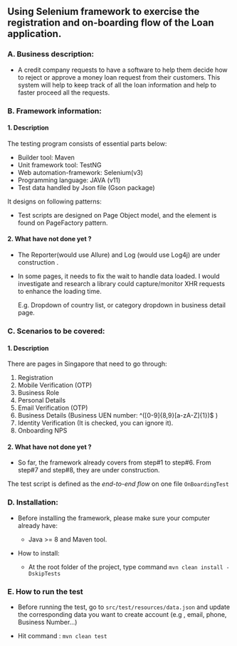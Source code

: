 ## Using Selenium framework to exercise the registration and on-boarding flow of the Loan application.

### A. Business description:

- A credit company requests to have a software to help them decide how to reject or
  approve a money loan request from their customers. This system will help to keep track of
  all the loan information and help to faster proceed all the requests.

### B. Framework information:

#### 1. Description
The testing program consists of essential parts below:
- Builder tool: Maven
- Unit framework tool: TestNG
- Web automation-framework: Selenium(v3)
- Programming language: JAVA (v11)
- Test data handled by Json file (Gson package)

It designs on following patterns:

- Test scripts are designed on Page Object model, and the element is found on PageFactory pattern.


#### 2. What have not done yet ?

- The Reporter(would use Allure) and Log (would use Log4j) are under construction .
- In some pages, it needs to fix the wait to handle data loaded. I would investigate and research a library could capture/monitor XHR requests to enhance the loading time.
   
   E.g. Dropdown of country list, or category dropdown in business detail page.

### C. Scenarios to be covered:

#### 1. Description
There are pages in Singapore that need to go through:
1. Registration
2. Mobile Verification (OTP)
3. Business Role
4. Personal Details
5. Email Verification (OTP)
6. Business Details (Business UEN number: ^([0-9]{8,9}[a-zA-Z]{1})$ )
7. Identity Verification (It is checked, you can ignore it).
8. Onboarding NPS

#### 2. What have not done yet ?

- So far, the framework already covers from step#1 to step#6. From step#7 and step#8, they are under construction.

The test script is defined as the *end-to-end flow* on one file `OnBoardingTest` 

### D. Installation:

- Before installing the framework, please make sure your computer already have:

  - Java >= 8 and Maven tool.
    
- How to install:

  - At the root folder of the project, type command `mvn clean install -DskipTests`
    
### E. How to run the test

- Before running the test, go to `src/test/resources/data.json` and update the corresponding data you want to create account (e.g , email, phone, Business Number...)

- Hit command : `mvn clean test`
